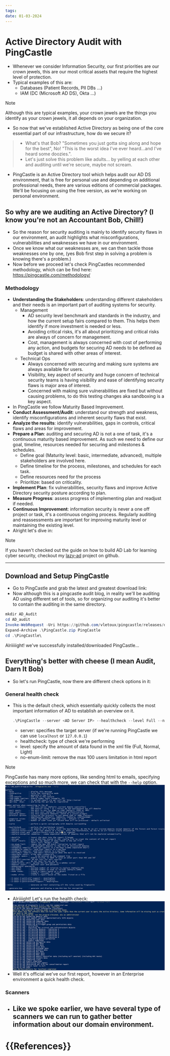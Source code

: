 ```yaml
---
tags: 
date: 01-03-2024
---
```


# Active Directory Audit with PingCastle
- Whenever we consider Information Security, our first priorities are our crown jewels, this are our most critical assets that require the highest level of protection. 
- Typical examples of this are:
	- Databases (Patient Records, PII DBs ...)
	- IAM (DC (Microsoft AD DS), Okta ...)
> [!Note]
> Although this are typical examples, your crown jewels are the things you identify as your crown jewels, it all depends on your organization.

- So now that we've established Active Directory as being one of the core essential part of our infrastructure, how do we secure it? 
> - What's that Bob? "Sometimes you just gotta sing along and hope for the best", No! "This is the worst idea I've ever heard...and I've heard some doozies.". 
> - Let's just solve this problem like adults... by yelling at each other and auditing until we're secure, maybe not scream.

- PingCastle is an Active Directory tool which helps audit our AD DS environment, that is free for personal use and depending on additional professional needs, there are various editions of commercial packages. We'll be focusing on using the free version, as we're working on personal environment.
## So why are we auditing an Active Directory? (I know you're not an Accountant Bob, Chill!) ##
- So the reason for security auditing is mainly to identify security flaws in our environment, an audit highlights what misconfigurations, vulnerabilities and weaknesses we have in our environment.
- Once we know what our weaknesses are, we can then tackle those weaknesses one by one, (yes Bob first step in solving a problem is knowing there's a problem.)
- Now before we proceed let's check PingCastles recommended methodology, which can be find here: https://pingcastle.com/methodology/
### Methodology ###
- **Understanding the Stakeholders**: understanding different stakeholders and their needs is an important part of auditing systems for security.
	- Management
		- AD security level benchmark and standards in the industry, and how the current setup fairs compared to them. This helps them identify if more investment is needed or less.
		- Avoiding critical risks, it's all about prioritizing and critical risks are always of concern for management.
		- Cost, management is always concerned with cost of performing any action, and budgets for securing AD needs to be defined as budget is shared with other areas of interest.
	- Technical Ops
		- Always concerned with securing and making sure systems are always available for users.
		- Visibility, key aspect of security and huge concern of technical security teams is having visibility and ease of identifying security flaws is major area of interest.
		- Concerned with making sure vulnerabilities are fixed but without causing problems, to do this testing changes aka sandboxing is a key aspect.
- In PingCastle we follow Maturity Based Improvement.
- **Conduct Assessment/Audit**: understand our strength and weakness, identify misconfigurations and inherent security flaws that exist.
- **Analyze the results**: identify vulnerabilities, gaps in controls, critical flaws and areas for improvement.
- **Prepare a Plan**: auditing and securing AD is not a one of task, it's a continuous maturity based improvement. As such we need to define our goal, timeline, resources needed for securing and milestones  & schedules.
	- Define goal (Maturity level: basic, intermediate, advanced), multiple stakeholders are involved here.
	- Define timeline for the process, milestones, and schedules for each task.
	- Define resources need for the process
	- Prioritize: based on criticality.
- **Implement Plan**: fix vulnerabilities, security flaws and improve Active Directory security posture according to plan.
- **Measure Progress**: assess progress of implementing plan and readjust if needed.
- **Continuous Improvement**: information security is never a one off project or task, it's a continuous ongoing process. Regularly auditing and reassessments are important for improving maturity level or maintaining the existing level. 
- Alright let's dive in:
> [!Note]
> If you haven't checked out the guide on how to build AD Lab for learning cyber security, checkout my [lazy-ad](https://github.com/krooth/lazy-AD) project on github.

---

## Download and Setup PingCastle ##
- Go to PingCastle and grab the latest and greatest download link:
- Now although this is a pingcastle audit blog, in reality we'll be auditing AD using different set of tools, so for organizing our auditing it's better to contain the auditing in the same directory. 
 ```PowerShell
 mkdir AD_Audit
 cd AD_audit
 Invoke-WebRequest -Uri https://github.com/vletoux/pingcastle/releases/download/3.2.0.1/PingCastle_3.2.0.1.zip -Outfile PingCastle.zip
 Expand-Archive .\PingCastle.zip PingCastle
 cd .\PingCastle\
 ```
 Alriiiiight! we've successfully installed/downloaded PingCastle...
## Everything's better with cheese (I mean Audit, Darn It Bob) ##
- So let's run PingCastle, now there are different check options in it:
### General health check ###
- This is the default check, which essentially quickly collects the most important information of AD to establish an overview on it.
	```PowerShell
	.\PingCastle --server <AD Server IP> --healthcheck --level Full --no-enum-limit
	```
	
	- server: specifies the target server (if we're running PingCastle we can use `localhost` or `127.0.0.1`)
	- healthcheck: type of check we're performing
	- level: specify the amount of data found in the xml file (Full, Normal, Light)
	- no-enum-limit: remove the max 100 users limitation in html report

> [!Note]
> PingCastle has many more options, like sending html to emails, specifying exceptions and so much more, we can check that with the `--help` option.
![](../../imgs/Pasted%20image%2020240302124021.png)

- Alriiiight! Let's run the health check:
![](../../imgs/Pasted%20image%2020240305224838.png)
- Well it's official we've our first report, however in an Enterprise environment a quick health check.
### Scanners ###
- Like we spoke earlier, we have several type of scanners we can run to gather better information about our domain environment.
	- 
# {{References}}
